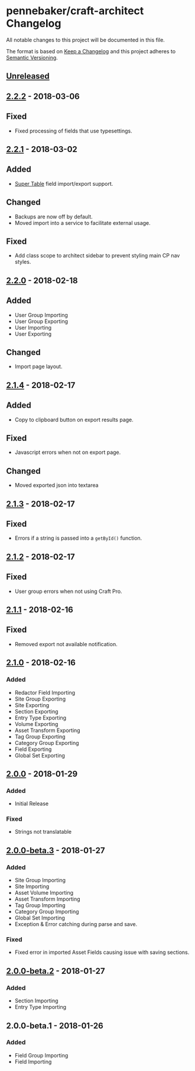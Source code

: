 # pennebaker/craft-architect Changelog
All notable changes to this project will be documented in this file.

The format is based on [Keep a Changelog](http://keepachangelog.com/en/1.0.0/)
and this project adheres to [Semantic Versioning](http://semver.org/spec/v2.0.0.html).

## [Unreleased]

## [2.2.2] - 2018-03-06
## Fixed
- Fixed processing of fields that use typesettings.

## [2.2.1] - 2018-03-02
## Added
- [Super Table] field import/export support.

## Changed
- Backups are now off by default.
- Moved import into a service to facilitate external usage.

## Fixed
- Add class scope to architect sidebar to prevent styling main CP nav styles.

## [2.2.0] - 2018-02-18
## Added
- User Group Importing
- User Group Exporting
- User Importing
- User Exporting

## Changed
- Import page layout.

## [2.1.4] - 2018-02-17
## Added
- Copy to clipboard button on export results page.

## Fixed
- Javascript errors when not on export page.

## Changed
- Moved exported json into textarea

## [2.1.3] - 2018-02-17
## Fixed
- Errors if a string is passed into a `getById()` function.

## [2.1.2] - 2018-02-17
## Fixed
- User group errors when not using Craft Pro.

## [2.1.1] - 2018-02-16
## Fixed
- Removed export not available notification.

## [2.1.0] - 2018-02-16
### Added
- Redactor Field Importing
- Site Group Exporting
- Site Exporting
- Section Exporting
- Entry Type Exporting
- Volume Exporting
- Asset Transform Exporting
- Tag Group Exporting
- Category Group Exporting
- Field Exporting
- Global Set Exporting

## [2.0.0] - 2018-01-29
### Added
- Initial Release

### Fixed
- Strings not translatable

## [2.0.0-beta.3] - 2018-01-27
### Added
- Site Group Importing
- Site Importing
- Asset Volume Importing
- Asset Transform Importing
- Tag Group Importing
- Category Group Importing
- Global Set Importing
- Exception & Error catching during parse and save.

### Fixed
- Fixed error in imported Asset Fields causing issue with saving sections.

## [2.0.0-beta.2] - 2018-01-27
### Added
- Section Importing
- Entry Type Importing

## 2.0.0-beta.1 - 2018-01-26
### Added
- Field Group Importing
- Field Importing

[Unreleased]: https://github.com/pennebaker/craft-architect/compare/2.2.2...develop
[2.2.2]: https://github.com/pennebaker/craft-architect/compare/2.2.1...2.2.2
[2.2.1]: https://github.com/pennebaker/craft-architect/compare/2.2.0...2.2.1
[2.2.0]: https://github.com/pennebaker/craft-architect/compare/2.1.4...2.2.0
[2.1.4]: https://github.com/pennebaker/craft-architect/compare/2.1.3...2.1.4
[2.1.3]: https://github.com/pennebaker/craft-architect/compare/2.1.2...2.1.3
[2.1.2]: https://github.com/pennebaker/craft-architect/compare/2.1.1...2.1.2
[2.1.1]: https://github.com/pennebaker/craft-architect/compare/2.1.0...2.1.1
[2.1.0]: https://github.com/pennebaker/craft-architect/compare/2.0.0...2.1.0
[2.0.0]: https://github.com/pennebaker/craft-architect/compare/2.0.0-beta.3...2.0.0
[2.0.0-beta.3]: https://github.com/pennebaker/craft-architect/compare/2.0.0-beta.2...2.0.0-beta.3
[2.0.0-beta.2]: https://github.com/pennebaker/craft-architect/compare/2.0.0-beta.1...2.0.0-beta.2

[Super Table]: https://github.com/verbb/super-table
